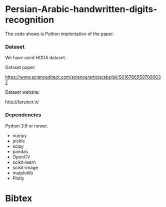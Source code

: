 # Persian-Arabic-handwritten-digits-recognition
The code shows is Python implentation of the paper.

### Dataset

We have used HODA dataset.

Dataset paper:

https://www.sciencedirect.com/science/article/abs/pii/S0167865507000037

Dataset website:

http://farsiocr.ir/

### Dependencies

Python 3.6 or newer.

* numpy
* pickle
* scipy
* pandas
* OpenCV
* scikit-learn 
* scikit-image
* matplotlib
* Plotly

# Bibtex


